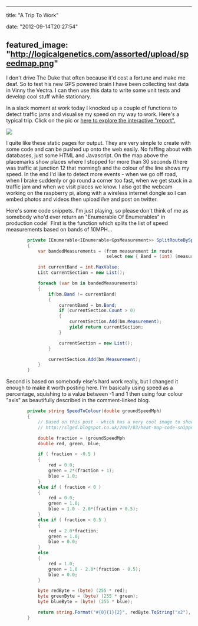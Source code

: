 
---
title: "A Trip To Work"

date: "2012-09-14T20:27:54"

featured_image: "http://logicalgenetics.com/assorted/upload/speedmap.png"
---


I don't drive The Duke that often because it'd cost a fortune and make me deaf. So to test his new GPS powered brain I have been collecting test data in Vinny the Vectra. I can then use this data to write some unit tests and develop cool stuff while stationary.

In a slack moment at work today I knocked up a couple of functions to detect traffic jams and visualise my speed on my way to work. Here's a typical trip. Click on the pic or <a href="http://logicalgenetics.com/assorted/upload/VinnyLog20120914.html">here to explore the interactive "report".</a>

<a href="http://logicalgenetics.com/assorted/upload/VinnyLog20120914.html"> <img src="http://logicalgenetics.com/assorted/upload/speedmap.png"/>
</a>

I quite like these static pages for output. They are very simple to create with some code and can be pushed up onto the web easily. No faffing about with databases, just some HTML and Javascript. On the map above the placemarks show places where I stopped for more than 30 seconds (there was traffic at junction 12 that morning!) and the colour of the line shows my speed. In the end I'd like to detect more events - when we go off road, when I brake suddenly or go round a corner too fast, when we get stuck in a traffic jam and when we visit places we know. I also got the webcam working on the raspberry pi, along with a wireless internet dongle so I can embed photos and videos then upload *live* and post on twitter.

Here's some code snippets. I'm just playing, so please don't think of me as somebody who'd ever return an "Enumerable Of Enumerables" in production code!  First is the function which splits the list of speed measurements based on bands of 10MPH...
```csharp
        private IEnumerable<IEnumerable<GpsMeasurement>> SplitRouteBySpeed(IEnumerable route)
        {
            var bandedMeasurements = (from measurement in route
                                      select new { Band = (int) (measurement.GroundSpeedMph/10), Measurement = measurement }).ToList();

            int currentBand = int.MaxValue;
            List currentSection = new List();

            foreach (var bm in bandedMeasurements)
            {
                if(bm.Band != currentBand)
                {
                    currentBand = bm.Band;
                    if (currentSection.Count > 0)
                    {
                        currentSection.Add(bm.Measurement);
                        yield return currentSection;
                    }

                    currentSection = new List();
                }

                currentSection.Add(bm.Measurement);
            }
        }

```
Second is based on somebody else's hard work really, but I changed it enough to make it worth posting here.  I'm basically using speed as a percentage, squishing to a value between -1 and 1 then using four colour "axis" as beautifully described in the comment-linked blog.
```csharp
        private string SpeedToColour(double groundSpeedMph)
        {
            // Based on this post - which has a very cool image to show what we're doing.
            // http://slged.blogspot.co.uk/2007/03/heat-map-code-snippet.html

            double fraction = (groundSpeedMph             
            double red, green, blue;

            if ( fraction < -0.5 )
            {
                red = 0.0;
                green = 2*(fraction + 1);
                blue = 1.0;
            }
            else if ( fraction < 0 )
            {
                red = 0.0;
                green = 1.0;
                blue = 1.0 - 2.0*(fraction + 0.5);
            }
            else if ( fraction < 0.5 )
            {
                red = 2.0*fraction;
                green = 1.0;
                blue = 0.0;
            }
            else
            {
                red = 1.0;
                green = 1.0 - 2.0*(fraction - 0.5);
                blue = 0.0;
            }

            byte redByte = (byte) (255 * red);
            byte greenByte = (byte) (255 * green);
            byte blueByte = (byte) (255 * blue);

            return string.Format("#{0}{1}{2}", redByte.ToString("x2"), greenByte.ToString("x2"), blueByte.ToString("x2"));
        }

```
